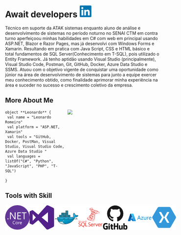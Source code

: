 # Await developers <a href="https://www.linkedin.com/in/leonardoromeiro/" target="_blank"> <img height="40" src="https://github.com/devicons/devicon/blob/master/icons/linkedin/linkedin-original.svg" alt="LinkedIn"> </a>

Técnico em suporte da ATAK sistemas enquanto aluno de análise e desenvolvimento de sistemas no período noturno no SENAI CTM em contra turno aperfeiçoou minhas habilidades em C# com web em principal usando ASP.NET, Blazor e Razor Pages, mas já desenvolvi com Windows Forms e Xamarin. Resultando em pratica com Java Script, CSS e HTML básico e total fundamentos de SQL Server(Conhecimento em T-SQL), pois utilizado o Entity Framework. Já tenho aptidão usando Visual Studio (principalmente), Visual Studio Code, Postman, Git, GitHub, Docker, Azure Data Studio e SSMS. Atuou com o objetivo vigente de conquistar uma oportunidade como júnior na área de desenvolvimento de sistemas para junto a equipe exercer meu conhecimento obtido, como finalidade aprimorar minha experiência na área e suceder no sucesso e crescimento coletivo da empresa.

## More About Me

<img align="right" width="300" src="https://i2.wp.com/allhtaccess.info/wp-content/uploads/2018/03/programming.gif?fit=1281%2C716&ssl=1" />

```CSharp
object **Leonardo** {
 val name = "Leonardo Romeiro"
 val platform = "ASP.NET, Xamarin"
 val tools = "GitHub, Docker, PostMan, Visual Studio, Visual Studio Code, Azure Data Studio "
 val languages = listOf("C#", "Python", "JavaScript", "PHP", "T-SQL")

}
```

## Tools with Skill

<div style="display: flex; justify-content: space-between; align-items: center;">
  <img height="80" src="https://raw.githubusercontent.com/devicons/devicon/master/icons/dotnetcore/dotnetcore-original.svg">
  <img height="80" src="https://raw.githubusercontent.com/devicons/devicon/master/icons/visualstudio/visualstudio-plain.svg">
  <img height="80" src="https://raw.githubusercontent.com/devicons/devicon/master/icons/docker/docker-original.svg">
  <img height="80" src="https://github.com/devicons/devicon/blob/master/icons/microsoftsqlserver/microsoftsqlserver-plain-wordmark.svg">
  <img height="80" src="https://github.com/devicons/devicon/blob/master/icons/github/github-original-wordmark.svg">
  <img height="80" src="https://github.com/devicons/devicon/blob/master/icons/azure/azure-original-wordmark.svg">
  <a href="https://www.w3schools.com/cs/" target="_blank" style="display: flex; align-items: center;">
    <img height="80" src="https://raw.githubusercontent.com/devicons/devicon/master/icons/csharp/csharp-original.svg" alt="csharp">
  </a>
  <code><img height="80" src="https://raw.githubusercontent.com/github/explore/80688e429a7d4ef2fca1e82350fe8e3517d3494d/topics/javascript/javascript.png"></code>
  <code><img height="80" src="https://raw.githubusercontent.com/github/explore/80688e429a7d4ef2fca1e82350fe8e3517d3494d/topics/html/html.png"></code>
  <code><img height="80" src="https://raw.githubusercontent.com/github/explore/80688e429a7d4ef2fca1e82350fe8e3517d3494d/topics/css/css.png"></code>
  <img height="80" src="https://github.com/devicons/devicon/blob/master/icons/xamarin/xamarin-original.svg">
</div>

[linkedin]: https://www.linkedin.com/in/LeozinRomeiro/

<br>
